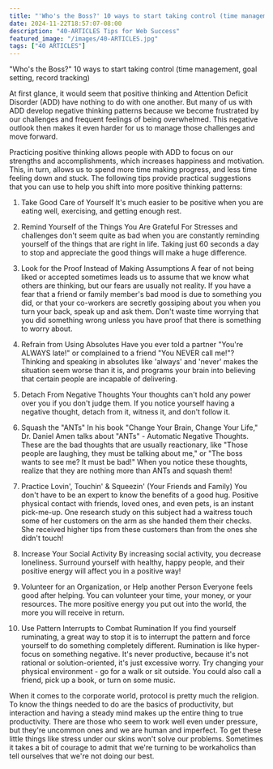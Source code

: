 ```yaml
---
title: "'Who's the Boss?' 10 ways to start taking control (time management, goal setting, record tracking)"
date: 2024-11-22T18:57:07-08:00
description: "40-ARTICLES Tips for Web Success"
featured_image: "/images/40-ARTICLES.jpg"
tags: ["40 ARTICLES"]
---
```


"Who's the Boss?" 10 ways to start taking control (time management, goal setting, record tracking)

At first glance, it would seem that positive thinking and Attention Deficit Disorder (ADD) have nothing to do with one another. But many of us with ADD develop negative thinking patterns because we become frustrated by our challenges and frequent feelings of being overwhelmed. This negative outlook then makes it even harder for us to manage those challenges and move forward. 

Practicing positive thinking allows people with ADD to focus on our strengths and accomplishments, which increases happiness and motivation. This, in turn, allows us to spend more time making progress, and less time feeling down and stuck. The following tips provide practical suggestions that you can use to help you shift into more positive thinking patterns:

1. Take Good Care of Yourself
It's much easier to be positive when you are eating well, exercising, and getting enough rest.

2. Remind Yourself of the Things You Are Grateful For
Stresses and challenges don't seem quite as bad when you are constantly reminding yourself of the things that are right in life. Taking just 60 seconds a day to stop and appreciate the good things will make a huge difference.

3. Look for the Proof Instead of Making Assumptions
A fear of not being liked or accepted sometimes leads us to assume that we know what others are thinking, but our fears are usually not reality. If you have a fear that a friend or family member's bad mood is due to something you did, or that your co-workers are secretly gossiping about you when you turn your back, speak up and ask them. Don't waste time worrying that you did something wrong unless you have proof that there is something to worry about.

4. Refrain from Using Absolutes
Have you ever told a partner "You're ALWAYS late!" or complained to a friend "You NEVER call me!"? Thinking and speaking in absolutes like 'always' and 'never' makes the situation seem worse than it is, and programs your brain into believing that certain people are incapable of delivering.

5. Detach From Negative Thoughts
Your thoughts can't hold any power over you if you don't judge them. If you notice yourself having a negative thought, detach from it, witness it, and don't follow it.

6. Squash the "ANTs"
In his book "Change Your Brain, Change Your Life," Dr. Daniel Amen talks about "ANTs" - Automatic Negative Thoughts. These are the bad thoughts that are usually reactionary, like "Those people are laughing, they must be talking about me," or "The boss wants to see me? It must be bad!" When you notice these thoughts, realize that they are nothing more than ANTs and squash them!

7. Practice Lovin', Touchin' & Squeezin' (Your Friends and Family)
You don't have to be an expert to know the benefits of a good hug. Positive physical contact with friends, loved ones, and even pets, is an instant pick-me-up. One research study on this subject had a waitress touch some of her customers on the arm as she handed them their checks. She received higher tips from these customers than from the ones she didn't touch!

8. Increase Your Social Activity
By increasing social activity, you decrease loneliness. Surround yourself with healthy, happy people, and their positive energy will affect you in a positive way!

9. Volunteer for an Organization, or Help another Person
Everyone feels good after helping. You can volunteer your time, your money, or your resources. The more positive energy you put out into the world, the more you will receive in return.

10. Use Pattern Interrupts to Combat Rumination
If you find yourself ruminating, a great way to stop it is to interrupt the pattern and force yourself to do something completely different. Rumination is like hyper-focus on something negative. It's never productive, because it's not rational or solution-oriented, it's just excessive worry. Try changing your physical environment - go for a walk or sit outside. You could also call a friend, pick up a book, or turn on some music. 

When it comes to the corporate world, protocol is pretty much the religion. To know the things needed to do are the basics of productivity, but interaction and having a steady mind makes up the entire thing to true productivity. There are those who seem to work well even under pressure, but they're uncommon ones and we are human and imperfect. To get these little things like stress under our skins won't solve our problems. Sometimes it takes a bit of courage to admit that we're turning to be workaholics than tell ourselves that we're not doing our best.

